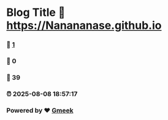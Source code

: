 # Blog Title :link: https://Nanananase.github.io 
### :page_facing_up: [1](https://Nanananase.github.io/tag.html) 
### :speech_balloon: 0 
### :hibiscus: 39 
### :alarm_clock: 2025-08-08 18:57:17 
### Powered by :heart: [Gmeek](https://github.com/Meekdai/Gmeek)
